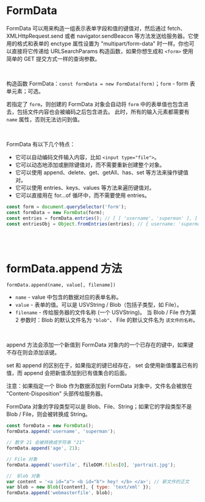 # FormData

FormData 可以用来构造一组表示表单字段和值的键值对，然后通过 fetch、XMLHttpRequest.send 或者 navigator.sendBeacon 等方法发送给服务器。它使用的格式和表单的 enctype 属性设置为 "multipart/form-data" 时一样。你也可以直接将它传递给 URLSearchParams 构造函数，如果你想生成和 `<form>` 使用简单的 GET 提交方式一样的查询参数。

<br>

构造函数 FormData：`const formData = new FormData(form)`；`form` - form 表单元素；可选。

若指定了 `form`，则创建的 FormData 对象会自动将 `form` 中的表单值也包含进去，包括文件内容也会被编码之后包含进去。
此时，所有的输入元素都需要有 `name` 属性，否则无法访问到值。

<br>

FormData 有以下几个特点：

-   它可以自动编码文件输入内容，比如 `<input type="file">`。
-   它可以动态地添加或删除键值对，而不需要重新创建整个对象。
-   它可以使用 append、delete、get、getAll、has、set 等方法来操作键值对。
-   它可以使用 entries、keys、values 等方法来遍历键值对。
-   它可以直接用在 for...of 循环中，而不需要使用 entries。

```js
const form = document.querySelector('form');
const formData = new FormData(form);
const entries = formData.entries(); // [ [ 'username', 'superman' ], [ 'age', '21' ] ]
const entriesObj = Object.fromEntries(entries); // { username: 'superman', age: '21' }
```

<br><br>

# formData.append 方法

`formData.append(name, value[, filename])`

-   `name` - value 中包含的数据对应的表单名称。
-   `value` - 表单的值。可以是 USVString / Blob（包括子类型，如 File）。
-   `filename` - 传给服务器的文件名称 (一个 USVString)。
    当 Blob / File 作为第 2 参数时：Blob 的默认文件名为 `"blob"`、 File 的默认文件名为 `该文件的名称`。

<br>

append 方法会添加一个新值到 FormData 对象内的一个已存在的键中，如果键不存在则会添加该键。

set 和 append 的区别在于，如果指定的键已经存在， set 会使用新值覆盖已有的值，而 append 会把新值添加到已有值集合的后面。

注意：如果指定一个 Blob 作为数据添加到 FormData 对象中，文件名会被放在 "Content-Disposition" 头部传给服务器。

FormData 对象的字段类型可以是 Blob、File、String；如果它的字段类型不是 Blob / File，则会被转换成 String。

```js
const formData = new FormData();
formData.append('username', 'superman');

// 数字 21 会被转换成字符串 "21"
formData.append('age', 21);

// File 对象
formData.append('userFile', fileDOM.files[0], 'portrait.jpg');

//  Blob 对象
var content = '<a id="a"> <b id="b"> hey! </b> </a>'; // 新文件的正文
var blob = new Blob([content], { type: 'text/xml' });
formData.append('webmasterfile', blob);
```

<br>
